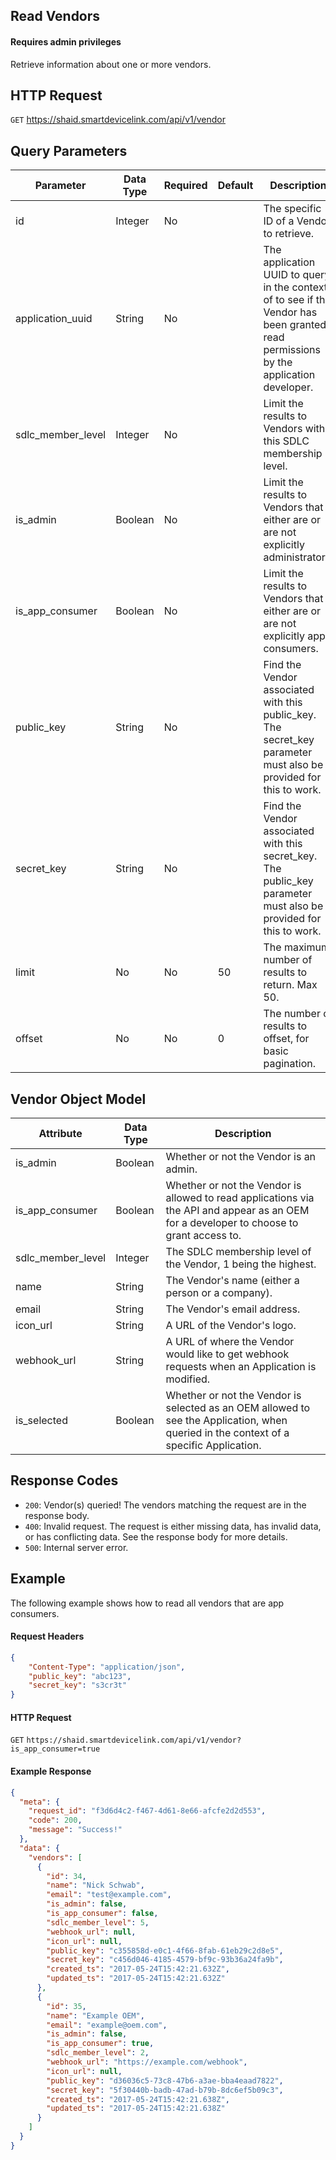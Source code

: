 ## Read Vendors
#### Requires admin privileges
Retrieve information about one or more vendors.

## HTTP Request
`GET` https://shaid.smartdevicelink.com/api/v1/vendor

## Query Parameters
| Parameter | Data Type | Required | Default | Description |
|-----------|-----------|----------|---------|-------------|
| id | Integer | No | | The specific ID of a Vendor to retrieve. |
| application_uuid | String | No | | The application UUID to query in the context of to see if the Vendor has been granted read permissions by the application developer. |
| sdlc_member_level | Integer | No | | Limit the results to Vendors with this SDLC membership level. |
| is_admin | Boolean | No | | Limit the results to Vendors that either are or are not explicitly administrators. |
| is_app_consumer | Boolean | No | | Limit the results to Vendors that either are or are not explicitly app consumers. |
| public_key | String | No | | Find the Vendor associated with this public_key. The secret_key parameter must also be provided for this to work. |
| secret_key| String | No | | Find the Vendor associated with this secret_key. The public_key parameter must also be provided for this to work. |
| limit | No | No | 50 | The maximum number of results to return. Max 50. |
| offset | No | No | 0 | The number of results to offset, for basic pagination. |

## Vendor Object Model
| Attribute | Data Type | Description |
|-----------|-----------|-------------|
| is_admin | Boolean | Whether or not the Vendor is an admin. |
| is_app_consumer | Boolean | Whether or not the Vendor is allowed to read applications via the API and appear as an OEM for a developer to choose to grant access to. |
| sdlc_member_level | Integer | The SDLC membership level of the Vendor, 1 being the highest. |
| name | String | The Vendor's name (either a person or a company). |
| email | String | The Vendor's email address. |
| icon_url | String | A URL of the Vendor's logo. |
| webhook_url | String | A URL of where the Vendor would like to get webhook requests when an Application is modified. |
| is_selected | Boolean | Whether or not the Vendor is selected as an OEM allowed to see the Application, when queried in the context of a specific Application. |

## Response Codes
* `200`: Vendor(s) queried! The vendors matching the request are in the response body.
* `400`: Invalid request. The request is either missing data, has invalid data, or has conflicting data. See the response body for more details.
* `500`: Internal server error.

## Example
The following example shows how to read all vendors that are app consumers.

#### Request Headers
```json
{
    "Content-Type": "application/json",
    "public_key": "abc123",
    "secret_key": "s3cr3t"
}
```

#### HTTP Request
`GET` `https://shaid.smartdevicelink.com/api/v1/vendor?is_app_consumer=true`

#### Example Response
```json
{
  "meta": {
    "request_id": "f3d6d4c2-f467-4d61-8e66-afcfe2d2d553",
    "code": 200,
    "message": "Success!"
  },
  "data": {
    "vendors": [
      {
        "id": 34,
        "name": "Nick Schwab",
        "email": "test@example.com",
        "is_admin": false,
        "is_app_consumer": false,
        "sdlc_member_level": 5,
        "webhook_url": null,
        "icon_url": null,
        "public_key": "c355858d-e0c1-4f66-8fab-61eb29c2d8e5",
        "secret_key": "c456d046-4185-4579-bf9c-93b36a24fa9b",
        "created_ts": "2017-05-24T15:42:21.632Z",
        "updated_ts": "2017-05-24T15:42:21.632Z"
      },
      {
        "id": 35,
        "name": "Example OEM",
        "email": "example@oem.com",
        "is_admin": false,
        "is_app_consumer": true,
        "sdlc_member_level": 2,
        "webhook_url": "https://example.com/webhook",
        "icon_url": null,
        "public_key": "d36036c5-73c8-47b6-a3ae-bba4eaad7822",
        "secret_key": "5f30440b-badb-47ad-b79b-8dc6ef5b09c3",
        "created_ts": "2017-05-24T15:42:21.638Z",
        "updated_ts": "2017-05-24T15:42:21.638Z"
      }
    ]
  }
}
```
